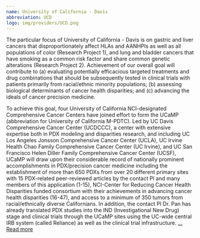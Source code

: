 ```yaml
---
name: University of California - Davis
abbreviation: UCD
logo: img/providers/UCD.png
---
```


The particular focus of University of California - Davis is on gastric and liver cancers that disproportionately affect HLAs and AANHPIs as well as all populations of color (Research Project 1), and lung and bladder cancers that have smoking as a common risk factor and share common genetic alterations (Research Project 2). 
Achievement of our overall goal will contribute to (a) evaluating potentially efficacious targeted treatments and drug combinations that should be subsequently tested in clinical trials with patients primarily from racial/ethnic minority populations; (b) assessing biological determinants of cancer health disparities; and (c) advancing the ideals of cancer precision medicine. 

To achieve this goal, four University of California NCI-designated Comprehensive Cancer Centers have joined effort to form the UCaMP (abbreviation for University of California M-PDTC). 
Led by UC Davis Comprehensive Cancer Center (UCDCCC), a center with extensive expertise both in PDX modeling and disparities research, and including UC Los Angeles Jonsson Comprehensive Cancer Center (UCLA), UC Irvine Health Chao Family Comprehensive Cancer Center (UC Irvine), and UC San Francisco Helen Diller Family Comprehensive Cancer Center (UCSF), UCaMP will draw upon their considerable record of nationally prominent accomplishments in PDX/precision cancer medicine including the establishment of more than 650 PDXs from over 20 different primary sites with 15 PDX-related peer-reviewed articles by the contact PI and many members of this application (1-15), NCI-Center for Reducing Cancer Health Disparities funded consortium with their achievements in advancing cancer health disparities (16-47), and access to a minimum of 350 tumors from racial/ethnically diverse Californians. In addition, the contact PI Dr. Pan has already translated PDX studies into the IND (Investigational New Drug) stage and clinical trials through the UCaMP sites using the UC-wide central IRB system (called Reliance) as well as the clinical trial infrastructure. 
[... Read more](https://www.pdxnetwork.org/new-page)
